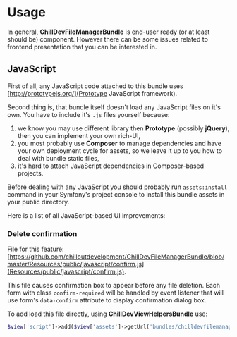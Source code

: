 <!---
# This file is part of the ChillDev FileManager bundle.
#
# @author Rafał Wrzeszcz <rafal.wrzeszcz@wrzasq.pl>
# @copyright 2013 © by Rafał Wrzeszcz - Wrzasq.pl.
# @version 0.0.3
# @since 0.0.3
# @package ChillDev\Bundle\FileManagerBundle
-->

# Usage

In general, **ChillDevFileManagerBundle** is end-user ready (or at least should be) component. However there can be some issues related to frontend presentation that you can be interested in.

## JavaScript

First of all, any JavaScript code attached to this bundle uses [http://prototypejs.org/](Prototype JavaScript framework).

Second thing is, that bundle itself doesn't load any JavaScript files on it's own. You have to include it's `.js` files yourself because:

1.  we know you may use different library then **Prototype** (possibly **jQuery**), then you can implement your own rich-UI,
1.  you most probably use **Composer** to manage dependencies and have your own deployment cycle for assets, so we leave it up to you how to deal with bundle static files,
1.  it's hard to attach JavaScript dependencies in Composer-based projects.

Before dealing with any JavaScript you should probably run `assets:install` command in your Symfony's project console to install this bundle assets in your public directory.

Here is a list of all JavaScript-based UI improvements:

### Delete confirmation

File for this feature: [https://github.com/chilloutdevelopment/ChillDevFileManagerBundle/blob/master/Resources/public/javascript/confirm.js](Resources/public/javascript/confirm.js).

This file causes confirmation box to appear before any file deletion. Each form with class `confirm-required` will be handled by event listener that will use form's `data-confirm` attribute to display confirmation dialog box.

To add load this file directly, using **ChillDevViewHelpersBundle** use:
```php
$view['script']->add($view['assets']->getUrl('bundles/chilldevfilemanager/javascript/confirm.js'));
```
